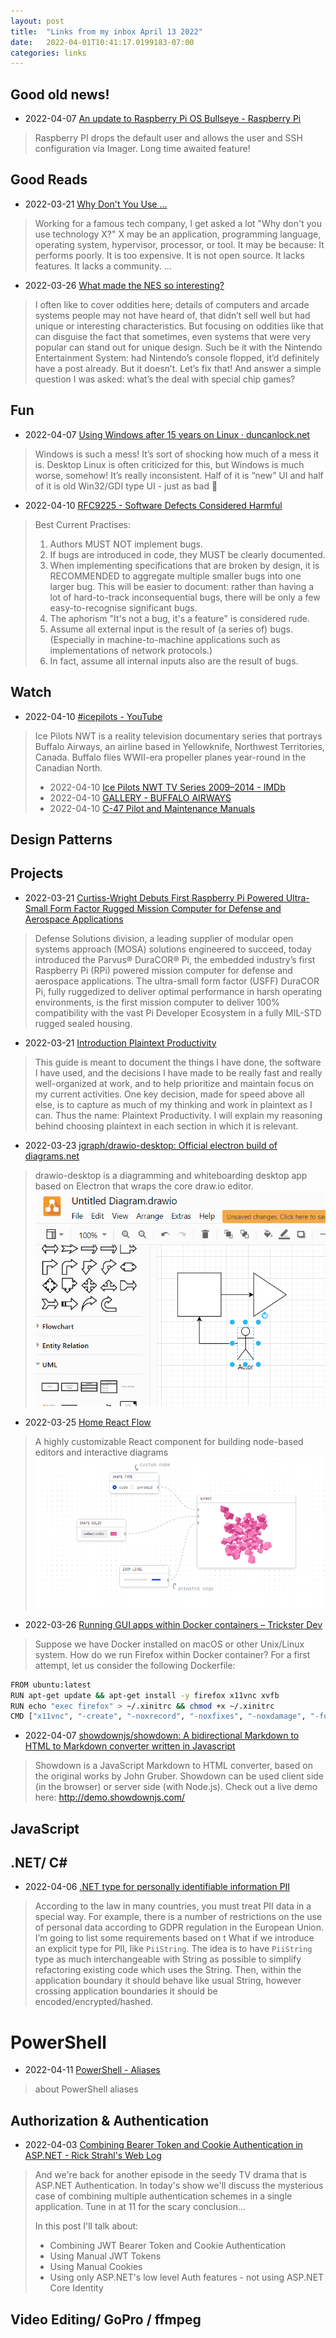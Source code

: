 ```yaml
---
layout: post
title:  "Links from my inbox April 13 2022"
date:   2022-04-01T10:41:17.0199183-07:00
categories: links
---
```

## Good old news!
- 2022-04-07 [An update to Raspberry Pi OS Bullseye - Raspberry Pi](https://www.raspberrypi.com/news/raspberry-pi-bullseye-update-april-2022/)
> Raspberry PI drops the default user and allows the user and SSH configuration via Imager.
> Long time awaited feature!

## Good Reads
- 2022-03-21 [Why Don't You Use ...](https://www.brendangregg.com/blog/2022-03-19/why-dont-you-use.html)
> Working for a famous tech company, I get asked a lot "Why don't you use technology X?" X may be an application, programming language, operating system, hypervisor, processor, or tool. It may be because:
> It performs poorly.
> It is too expensive.
> It is not open source.
> It lacks features.
> It lacks a community.
> ...
- 2022-03-26 [What made the NES so interesting?](https://nicole.express/2022/the-nes-as-an-artifact.html)
> I often like to cover oddities here; details of computers and arcade systems people may not have heard of, that didn’t sell well but had unique or interesting characteristics. But focusing on oddities like that can disguise the fact that sometimes, even systems that were very popular can stand out for unique design. Such be it with the Nintendo Entertainment System: had Nintendo’s console flopped, it’d definitely have a post already. But it doesn’t. Let’s fix that! And answer a simple question I was asked: what’s the deal with special chip games?

## Fun

- 2022-04-07 [Using Windows after 15 years on Linux · duncanlock.net](https://duncanlock.net/blog/2022/04/06/using-windows-after-15-years-on-linux/)
> Windows is such a mess! It’s sort of shocking how much of a mess it is. Desktop Linux is often criticized for this, but Windows is much worse, somehow! It’s really inconsistent. Half of it is “new” UI and half of it is old Win32/GDI type UI - just as bad
> 🧸
- 2022-04-10 [RFC9225 - Software Defects Considered Harmful](https://www.rfc-editor.org/rfc/rfc9225.txt)
> Best Current Practises:
>
> 1. Authors MUST NOT implement bugs.
> 2. If bugs are introduced in code, they MUST be clearly documented.
> 3. When implementing specifications that are broken by design, it is
>       RECOMMENDED to aggregate multiple smaller bugs into one larger
>       bug.  This will be easier to document: rather than having a lot
>       of hard-to-track inconsequential bugs, there will be only a few
>       easy-to-recognise significant bugs.
> 4. The aphorism "It's not a bug, it's a feature" is considered rude.
> 5. Assume all external input is the result of (a series of) bugs.
>     (Especially in machine-to-machine applications such as
>     implementations of network protocols.)
> 6. In fact, assume all internal inputs also are the result of bugs.


## Watch
- 2022-04-10 [#icepilots - YouTube](https://www.youtube.com/hashtag/icepilots)
> Ice Pilots NWT is a reality television documentary series that portrays Buffalo Airways, an airline based in Yellowknife, Northwest Territories, Canada. Buffalo flies WWII-era propeller planes year-round in the Canadian North.
> - 2022-04-10 [Ice Pilots NWT TV Series 2009–2014 - IMDb](https://www.imdb.com/title/tt1542981/)
> - 2022-04-10 [GALLERY - BUFFALO AIRWAYS](https://buffaloairways.com/gallery/#iLightbox[gallery_image_1]/33)
> - 2022-04-10 [C-47 Pilot and Maintenance Manuals](https://www.usaf-sig.org/index.php/references/downloads/category/41-c-47)


## Design Patterns

## Projects
- 2022-03-21 [Curtiss-Wright Debuts First Raspberry Pi Powered Ultra-Small Form Factor Rugged Mission Computer for Defense and Aerospace Applications](https://www.curtisswrightds.com/news/press-release/raspberry-pi-powered-ultra-small-form-factor-rugged-mission-computer.html)
> Defense Solutions division, a leading supplier of modular open systems approach (MOSA) solutions engineered to succeed, today introduced the Parvus® DuraCOR® Pi, the embedded industry’s first Raspberry Pi (RPi) powered mission computer for defense and aerospace applications.  The ultra-small form factor (USFF) DuraCOR Pi, fully ruggedized to deliver optimal performance in harsh operating environments, is the first mission computer to deliver 100% compatibility with the vast Pi Developer Ecosystem in a fully MIL-STD rugged sealed housing.
- 2022-03-21 [Introduction Plaintext Productivity](https://plaintext-productivity.net/)
> This guide is meant to document the things I have done, the software I have used, and the decisions I have made to be really fast and really well-organized at work, and to help prioritize and maintain focus on my current activities. One key decision, made for speed above all else, is to capture as much of my thinking and work in plaintext as I can. Thus the name: Plaintext Productivity. I will explain my reasoning behind choosing plaintext in each section in which it is relevant.
- 2022-03-23 [jgraph/drawio-desktop: Official electron build of diagrams.net](https://github.com/jgraph/drawio-desktop)
> drawio-desktop is a diagramming and whiteboarding desktop app based on Electron that wraps the core draw.io editor.
![]( _img/20220323130236.png)
- 2022-03-25 [Home React Flow](https://reactflow.dev/)
> A highly customizable React component for building node-based editors and interactive diagrams
![](_img/20220325195419.png)
- 2022-03-26 [Running GUI apps within Docker containers – Trickster Dev](https://www.trickster.dev/post/running-gui-apps-within-docker-containers/)
> Suppose we have Docker installed on macOS or other Unix/Linux system. How do we run Firefox within Docker container? For a first attempt, let us consider the following Dockerfile:
```bash
FROM ubuntu:latest
RUN apt-get update && apt-get install -y firefox x11vnc xvfb
RUN echo "exec firefox" > ~/.xinitrc && chmod +x ~/.xinitrc
CMD ["x11vnc", "-create", "-noxrecord", "-noxfixes", "-noxdamage", "-forever", "-passwd", "trustno1"]
```
- 2022-04-07 [showdownjs/showdown: A bidirectional Markdown to HTML to Markdown converter written in Javascript](https://github.com/showdownjs/showdown)
> Showdown is a JavaScript Markdown to HTML converter, based on the original works by John Gruber. Showdown can be used client side (in the browser) or server side (with Node.js).
> Check out a live demo here: http://demo.showdownjs.com/



## JavaScript

## .NET/ C#
- 2022-04-06 [.NET type for personally identifiable information PII](https://gaevoy.com/2022/03/18/personally-identifiable-information-data-types.html?utm_source=csharpdigest&utm_medium=email&utm_campaign=408)
> According to the law in many countries, you must treat PII data in a special way. For example, there is a number of restrictions on the use of personal data according to GDPR regulation in the European Union. I’m going to list some requirements based on t
> What if we introduce an explicit type for PII, like `PiiString`. The idea is to have `PiiString` type as much interchangeable with String as possible to simplify refactoring existing code which uses the String. Then, within the application boundary it should behave like usual String, however crossing application boundaries it should be encoded/encrypted/hashed.

# PowerShell
- 2022-04-11 [PowerShell - Aliases](https://devtut.github.io/powershell/aliases.html#get-alias)
> about PowerShell aliases

## Authorization & Authentication
- 2022-04-03 [Combining Bearer Token and Cookie Authentication in ASP.NET - Rick Strahl's Web Log](https://weblog.west-wind.com/posts/2022/Mar/29/Combining-Bearer-Token-and-Cookie-Auth-in-ASPNET?utm_source=csharpdigest&utm_medium=email&utm_campaign=409)
> And we're back for another episode in the seedy TV drama that is ASP.NET Authentication. In today's show we'll discuss the mysterious case of combining multiple authentication schemes in a single application. Tune in at 11 for the scary conclusion...
>
> In this post I'll talk about:
> - Combining JWT Bearer Token and Cookie Authentication
> - Using Manual JWT Tokens
> - Using Manual Cookies
> - Using only ASP.NET's low level Auth features - not using ASP.NET Core Identity


## Video Editing/ GoPro / ffmpeg

